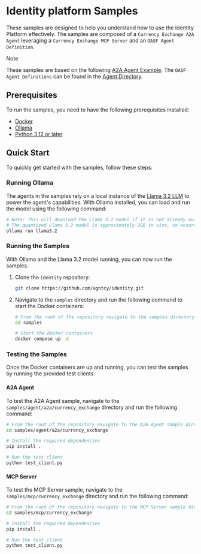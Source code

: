 # Identity platform Samples

These samples are designed to help you understand how to use the Identity Platform effectively.
The samples are composed of a `Currency Exchange A2A Agent` leveraging a `Currency Exchange MCP Server` and an `OASF Agent Definition`.

> [!NOTE]
> These samples are based on the following [A2A Agent Example](https://github.com/google-a2a/a2a-samples/tree/main/samples/python/agents/langgraph).
> The `OASF Agent Definitions` can be found in the [Agent Directory](https://hub.agntcy.org/explore).

## Prerequisites

To run the samples, you need to have the following prerequisites installed:

- [Docker](https://docs.docker.com/engine/install/)
- [Ollama](https://ollama.com/download)
- [Python 3.12 or later](https://www.python.org/downloads/)

## Quick Start

To quickly get started with the samples, follow these steps:

### Running Ollama

The agents in the samples rely on a local instance of the [Llama 3.2 LLM](https://ollama.com/library/llama3.2) to power the agent's capabilities.
With Ollama installed, you can load and run the model using the following command:

```bash
# Note: This will download the Llama 3.2 model if it is not already available locally.
# The quantized Llama 3.2 model is approximately 2GB in size, so ensure you have enough disk space.
ollama run llama3.2
```

### Running the Samples

With Ollama and the Llama 3.2 model running, you can now run the samples.

1. Clone the `identity` repository:

   ```bash
   git clone https://github.com/agntcy/identity.git
   ```

2. Navigate to the `samples` directory and run the following command to start the Docker containers:

   ```bash
   # From the root of the repository navigate to the samples directory
   cd samples

   # Start the Docker containers
   docker compose up -d
   ```

### Testing the Samples

Once the Docker containers are up and running, you can test the samples by running the provided test clients.

#### A2A Agent

To test the A2A Agent sample, navigate to the `samples/agent/a2a/currency_exchange` directory and run the following command:

```bash
# From the root of the repository navigate to the A2A Agent sample directory
cd samples/agent/a2a/currency_exchange

# Install the required dependencies
pip install .

# Run the test client
python test_client.py
```

#### MCP Server

To test the MCP Server sample, navigate to the `samples/mcp/currency_exchange` directory and run the following command:

```bash
# From the root of the repository navigate to the MCP Server sample directory
cd samples/mcp/currency_exchange

# Install the required dependencies
pip install .

# Run the test client
python test_client.py
```
